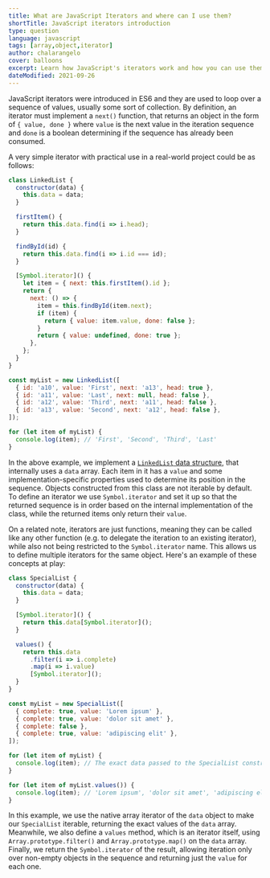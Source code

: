 ```yaml
---
title: What are JavaScript Iterators and where can I use them?
shortTitle: JavaScript iterators introduction
type: question
language: javascript
tags: [array,object,iterator]
author: chalarangelo
cover: balloons
excerpt: Learn how JavaScript's iterators work and how you can use them to level up your projects by understanding these short code examples.
dateModified: 2021-09-26
---
```


JavaScript iterators were introduced in ES6 and they are used to loop over a sequence of values, usually some sort of collection. By definition, an iterator must implement a `next()` function, that returns an object in the form of `{ value, done }` where `value` is the next value in the iteration sequence and `done` is a boolean determining if the sequence has already been consumed.

A very simple iterator with practical use in a real-world project could be as follows:

```js
class LinkedList {
  constructor(data) {
    this.data = data;
  }

  firstItem() {
    return this.data.find(i => i.head);
  }

  findById(id) {
    return this.data.find(i => i.id === id);
  }

  [Symbol.iterator]() {
    let item = { next: this.firstItem().id };
    return {
      next: () => {
        item = this.findById(item.next);
        if (item) {
          return { value: item.value, done: false };
        }
        return { value: undefined, done: true };
      },
    };
  }
}

const myList = new LinkedList([
  { id: 'a10', value: 'First', next: 'a13', head: true },
  { id: 'a11', value: 'Last', next: null, head: false },
  { id: 'a12', value: 'Third', next: 'a11', head: false },
  { id: 'a13', value: 'Second', next: 'a12', head: false },
]);

for (let item of myList) {
  console.log(item); // 'First', 'Second', 'Third', 'Last'
}
```

In the above example, we implement a [`LinkedList` data structure](/js/s/data-structures-linked-list), that internally uses a `data` array. Each item in it has a `value` and some implementation-specific properties used to determine its position in the sequence. Objects constructed from this class are not iterable by default. To define an iterator we use `Symbol.iterator` and set it up so that the returned sequence is in order based on the internal implementation of the class, while the returned items only return their `value`.

On a related note, iterators are just functions, meaning they can be called like any other function (e.g. to delegate the iteration to an existing iterator), while also not being restricted to the `Symbol.iterator` name. This allows us to define multiple iterators for the same object. Here's an example of these concepts at play:

```js
class SpecialList {
  constructor(data) {
    this.data = data;
  }

  [Symbol.iterator]() {
    return this.data[Symbol.iterator]();
  }

  values() {
    return this.data
      .filter(i => i.complete)
      .map(i => i.value)
      [Symbol.iterator]();
  }
}

const myList = new SpecialList([
  { complete: true, value: 'Lorem ipsum' },
  { complete: true, value: 'dolor sit amet' },
  { complete: false },
  { complete: true, value: 'adipiscing elit' },
]);

for (let item of myList) {
  console.log(item); // The exact data passed to the SpecialList constructor above
}

for (let item of myList.values()) {
  console.log(item); // 'Lorem ipsum', 'dolor sit amet', 'adipiscing elit'
}
```

In this example, we use the native array iterator of the `data` object to make our `SpecialList` iterable, returning the exact values of the `data` array. Meanwhile, we also define a `values` method, which is an iterator itself, using `Array.prototype.filter()` and `Array.prototype.map()` on the `data` array. Finally, we return the `Symbol.iterator` of the result, allowing iteration only over non-empty objects in the sequence and returning just the `value` for each one.

